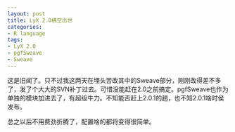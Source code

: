 ```yaml
---
layout: post
title: LyX 2.0横空出世
categories:
- R language
tags:
- LyX 2.0
- pgfSweave
- Sweave
---
```


这是旧闻了。只不过我这两天在埋头苦改其中的Sweave部分，刚刚改得差不多了，发了个大大的SVN补丁过去。可惜没能赶在2.0之前搞定。pgfSweave也作为单独的模块加进去了，有超级牛力。不知能否赶上2.0.1的趟，也不知2.0.1啥时侯发布。

总之以后不用费劲折腾了，配置啥的都将变得很简单。
